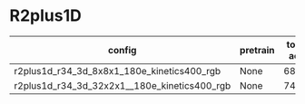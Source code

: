 # R2plus1D

|config | pretrain | top1 acc| top5 acc | gpu_mem(M) | iter time(s) | ckpt | log|
|-|-|-|-|-|-|- | -|
|r2plus1d_r34_3d_8x8x1_180e_kinetics400_rgb | None |68.68|88.36|5014|0.68|[ckpt]()| [log]()|
|r2plus1d_r34_3d_32x2x1__180e_kinetics400_rgb|None|74.60|91.59|9003|1.23| [ckpt]() | [log]()|
